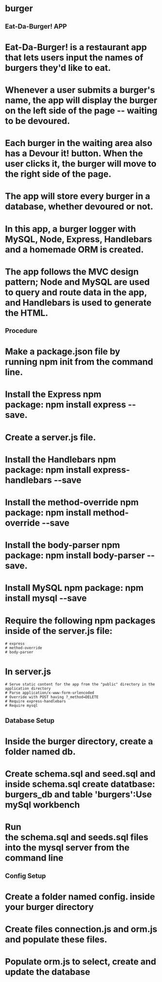 # burger

## Eat-Da-Burger! APP

# Eat-Da-Burger! is a restaurant app that lets users input the names of burgers they'd like to eat. 
# Whenever a user submits a burger's name, the app will display the burger on the left side of the page -- waiting to be devoured.
# Each burger in the waiting area also has a Devour it! button. When the user clicks it, the burger will move to the right side of the page.
# The app will store every burger in a database, whether devoured or not.
# In this app, a burger logger with MySQL, Node, Express, Handlebars and a homemade ORM is created.
# The app follows the MVC design pattern; Node and MySQL are used to query and route data in the app, and Handlebars is used to generate the HTML.

## Procedure
# Make a package.json file by running npm init from the command line.
# Install the Express npm package: npm install express --save.
# Create a server.js file.
# Install the Handlebars npm package: npm install express-handlebars --save
# Install the method-override npm package: npm install method-override --save
# Install the body-parser npm package: npm install body-parser --save.
# Install MySQL npm package: npm install mysql --save
# Require the following npm packages inside of the server.js file:
	# express
	# method-override
	# body-parser
# In server.js 
	# Serve static content for the app from the "public" directory in the application directory
	# Parse application/x-www-form-urlencoded
	# Override with POST having ?_method=DELETE
	# Require express-handlebars
	# Require mysql
## Database Setup
# Inside the burger directory, create a folder named db.
# Create schema.sql and seed.sql and inside schema.sql create datatbase: burgers_db and table 'burgers':Use mySql workbench
# Run the schema.sql and seeds.sql files into the mysql server from the command line
## Config Setup
# Create a folder named config. inside your burger directory
# Create files connection.js and orm.js and populate these files. 
# Populate orm.js to select, create and update the database 